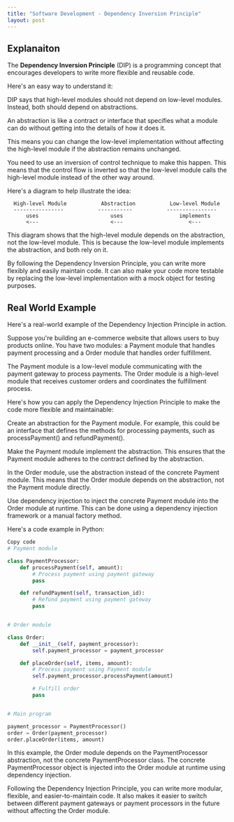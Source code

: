 ```yaml
---
title: "Software Development - Dependency Inversion Principle"
layout: post
---
```


## Explanaiton
The **Dependency Inversion Principle** (DIP) is a programming concept that encourages developers to write more flexible and reusable code.

Here's an easy way to understand it:

DIP says that high-level modules should not depend on low-level modules. Instead, both should depend on abstractions.

An abstraction is like a contract or interface that specifies what a module can do without getting into the details of how it does it.

This means you can change the low-level implementation without affecting the high-level module if the abstraction remains unchanged.

You need to use an inversion of control technique to make this happen. This means that the control flow is inverted so that the low-level module calls the high-level module instead of the other way around.

Here's a diagram to help illustrate the idea:

```
  High-level Module           Abstraction           Low-level Module
  ----------------           -----------           ----------------
      uses                       uses                  implements
      <---                       <---                     <---
```

This diagram shows that the high-level module depends on the abstraction, not the low-level module. This is because the low-level module implements the abstraction, and both rely on it.

By following the Dependency Inversion Principle, you can write more flexibly and easily maintain code. It can also make your code more testable by replacing the low-level implementation with a mock object for testing purposes.

## Real World Example

Here's a real-world example of the Dependency Injection Principle in action.

Suppose you're building an e-commerce website that allows users to buy products online. You have two modules: a Payment module that handles payment processing and a Order module that handles order fulfillment.

The Payment module is a low-level module communicating with the payment gateway to process payments. The Order module is a high-level module that receives customer orders and coordinates the fulfillment process.

Here's how you can apply the Dependency Injection Principle to make the code more flexible and maintainable:

Create an abstraction for the Payment module. For example, this could be an interface that defines the methods for processing payments, such as processPayment() and refundPayment().

Make the Payment module implement the abstraction. This ensures that the Payment module adheres to the contract defined by the abstraction.

In the Order module, use the abstraction instead of the concrete Payment module. This means that the Order module depends on the abstraction, not the Payment module directly.

Use dependency injection to inject the concrete Payment module into the Order module at runtime. This can be done using a dependency injection framework or a manual factory method.

Here's a code example in Python:

```Python
Copy code
# Payment module

class PaymentProcessor:
    def processPayment(self, amount):
        # Process payment using payment gateway
        pass

    def refundPayment(self, transaction_id):
        # Refund payment using payment gateway
        pass


# Order module

class Order:
    def __init__(self, payment_processor):
        self.payment_processor = payment_processor

    def placeOrder(self, items, amount):
        # Process payment using Payment module
        self.payment_processor.processPayment(amount)

        # Fulfill order
        pass


# Main program

payment_processor = PaymentProcessor()
order = Order(payment_processor)
order.placeOrder(items, amount)
```

In this example, the Order module depends on the PaymentProcessor abstraction, not the concrete PaymentProcessor class. The concrete PaymentProcessor object is injected into the Order module at runtime using dependency injection.

Following the Dependency Injection Principle, you can write more modular, flexible, and easier-to-maintain code. It also makes it easier to switch between different payment gateways or payment processors in the future without affecting the Order module.